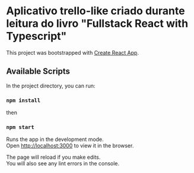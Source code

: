
# Aplicativo trello-like criado durante leitura do livro "Fullstack React with Typescript"

This project was bootstrapped with [Create React App](https://github.com/facebook/create-react-app).

## Available Scripts

In the project directory, you can run:

### `npm install`

then 

### `npm start`

Runs the app in the development mode.\
Open [http://localhost:3000](http://localhost:3000) to view it in the browser.

The page will reload if you make edits.\
You will also see any lint errors in the console.

